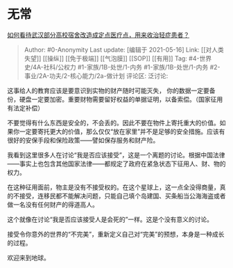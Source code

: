# 无常
[如何看待武汉部分高校宿舍改造成定点医疗点，用来收治轻症患者？](https://www.zhihu.com/question/370474807/answer/1007803293)

> Author: #0-Anonymity
> Last update: [编辑于 2021-05-16]
> Link: [[对人类失望]] [[操纵]] [[免于极端]] [[气泡膜]] [[SOP]] [[有用]]
> Tag: #4-世界史/4A-社科/公权力 #1-家族/1B-处世/1-内务 #1-家族/1B-处世/1-内务 #2-事业/2A-功夫/2-核心能力/2a-做计划 
> 评论区:
> 泛讨论:

这事给人的教育应该是要意识到实物的财产随时可能灭失， 你的数据一定要备份，硬盘一定要加密。重要财物需要留好权益的单据证明，以备索偿。（国家征用有法定补偿）

不要觉得有什么东西是安全的，不会丢的。因此不要在物件上寄托重大的价值。如果你一定要寄托更大的价值，那么仅仅“放在家里”并不是足够的安全措施。应该有很好的安保手段和保险政策——譬如保存服务和财产险。

我看到这里很多人在讨论“我是否应该接受”，这是一个离题的讨论。根据中国法律——事实上也包含其他国家法律——都规定了政府在紧急状态下征用人、财、物的权力。

在这种征用面前，物主是没有不接受权的。在这个星球上，这一点全没得商量，真的不接受，连移民都不能解决问题，只能自己填个岛建国、买条船当公海海盗或者做一名没有任何财产的得道高人。

这个就像在讨论“我是否应该接受人是会死的”一样。这是个没有意义的讨论。

接受令你意外的世界的“不完美”，重新定义自己对“完美”的预想，本身是一种成长的过程。

欢迎来到地球。

